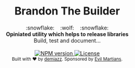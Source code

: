 <h1 align="center">Brandon The Builder</h1>

<div align="center">
  :snowflake:&nbsp;&nbsp;&nbsp;&nbsp;:wolf:&nbsp;&nbsp;&nbsp;&nbsp;:snowflake:
</div>
<div align="center">
  <strong>Opiniated utility which helps to release libraries</strong>
  <br />
  Build, test and document...
</div>

<br />

<div align="center">
  <!-- NPM version -->
  <a href="https://www.npmjs.com/package/@demiazz/brandon">
    <img src="https://img.shields.io/npm/v/@demiazz/brandon.svg?style=flat-square"
      alt="NPM version" />
  </a>
  <!-- License -->
  <a href="https://github.com/demiazz/brandon/blob/master/LICENSE">
    <img src="https://img.shields.io/npm/l/@demiazz/brandon.svg?style=flat-square"
      alt="License" />
  </a>
</div>

<div align="center">
  <sub>Built with ❤︎ by
  <a href="https://twitter.com/demiazz">demiazz</a>.
  Sponsored by <a href="http://evilmartians.com">Evil Martians</a>.
</div>
